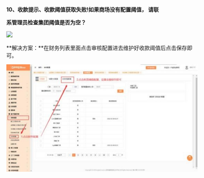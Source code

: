 <a name="bookmark10"></a>**10、收款提示、收款阈值获取失败!如果商场没有配置阈值， 请联**

**系管理员检查集团阈值是否为空？**

![](Aspose.Words.b68367b0-589b-40fd-8910-d88c2839953f.014.png)

**解决方案：**在财务列表里面点击审核配置进去维护好收款阈值后点击保存即可。

![](Aspose.Words.b68367b0-589b-40fd-8910-d88c2839953f.015.jpeg)


